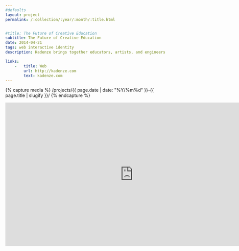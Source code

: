 ```yaml
---
#defaults
layout: project
permalink: /:collection/:year/:month/:title.html


#title: The Future of Creative Education
subtitle: The Future of Creative Education
date: 2014-04-21
tags: web interactive identity
description: Kadenze brings together educators, artists, and engineers from leading universities across the globe to provide world-class education in the fields of art and creative technology. Halliday joined Kadenze in 2014 to transform a prototypical MVP into a suite of fully-fledged web products for virtual learning. His continued work with the team focuses on directing brands behind Kadenze's products, securing [amazing institutional partners,](http://kadenze.com/partners) and interface/experience design and web development for products.

links:
    -   title: Web
        url: http://kadenze.com
        text: kadenze.com
---
```


<!-- set project media path -->
{% capture media %}
    /projects/{{ page.date | date: "%Y/%m%d" }}-{{ page.title | slugify }}/
{% endcapture %}
<!-- end -->

<!-- media -->
<div class="span8 video-wrapper">
    <iframe class="span8" src="https://player.vimeo.com/video/112505592?title=0&byline=0&portrait=0" width="800" height="450" frameborder="0" webkitallowfullscreen mozallowfullscreen allowfullscreen></iframe>
</div>
